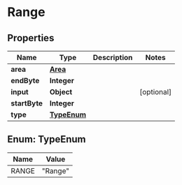 

# Range

## Properties

Name | Type | Description | Notes
------------ | ------------- | ------------- | -------------
**area** | [**Area**](Area.md) |  | 
**endByte** | **Integer** |  | 
**input** | **Object** |  |  [optional]
**startByte** | **Integer** |  | 
**type** | [**TypeEnum**](#TypeEnum) |  | 



## Enum: TypeEnum

Name | Value
---- | -----
RANGE | &quot;Range&quot;



